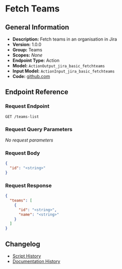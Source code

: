 <!-- BEGIN GENERATED CONTENT -->
# Fetch Teams

## General Information

- **Description:** Fetch teams in an organisation in Jira
- **Version:** 1.0.0
- **Group:** Teams
- **Scopes:** _None_
- **Endpoint Type:** Action
- **Model:** `ActionOutput_jira_basic_fetchteams`
- **Input Model:** `ActionInput_jira_basic_fetchteams`
- **Code:** [github.com](https://github.com/NangoHQ/integration-templates/tree/main/integrations/jira-basic/actions/fetch-teams.ts)


## Endpoint Reference

### Request Endpoint

`GET /teams-list`

### Request Query Parameters

_No request parameters_

### Request Body

```json
{
  "id": "<string>"
}
```

### Request Response

```json
{
  "teams": [
    {
      "id": "<string>",
      "name": "<string>"
    }
  ]
}
```

## Changelog

- [Script History](https://github.com/NangoHQ/integration-templates/commits/main/integrations/jira-basic/actions/fetch-teams.ts)
- [Documentation History](https://github.com/NangoHQ/integration-templates/commits/main/integrations/jira-basic/actions/fetch-teams.md)

<!-- END  GENERATED CONTENT -->

